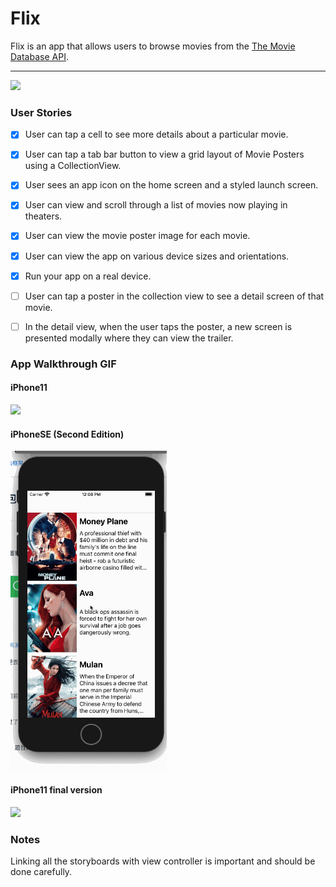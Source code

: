 # Flix

Flix is an app that allows users to browse movies from the [The Movie Database API](http://docs.themoviedb.apiary.io/#).


---
<img src="./flix2.gif" width=250><br>

### User Stories

- [x] User can tap a cell to see more details about a particular movie.
- [x] User can tap a tab bar button to view a grid layout of Movie Posters using a CollectionView.
- [x] User sees an app icon on the home screen and a styled launch screen.
- [x] User can view and scroll through a list of movies now playing in theaters.
- [x] User can view the movie poster image for each movie.
- [x] User can view the app on various device sizes and orientations.
- [x] Run your app on a real device.
- [ ] User can tap a poster in the collection view to see a detail screen of that movie.
- [ ] In the detail view, when the user taps the poster, a new screen is presented modally where they can view the trailer.


### App Walkthrough GIF

#### iPhone11
<img src="./flix.gif" width=250><br>

#### iPhoneSE (Second Edition)
<img src="./flixAuto.gif" width=250><br>

#### iPhone11 final version
<img src="./flix2.gif" width=250><br>

### Notes
Linking all the storyboards with view controller is important and should be done carefully.
